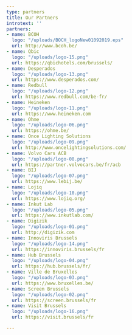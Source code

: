```yaml
---
type: partners
title: Our Partners
introtext: ''
partners:
- name: BCOH
  logo: "/uploads/BOCH_logoNew01092019.eps"
  url: http://www.bcoh.be/
- name: Qbic
  logo: "/uploads/logo-15.png"
  url: https://qbichotels.com/brussels/
- name: Desperados
  logo: "/uploads/logo-13.png"
  url: https://www.desperados.com/
- name: Redbull
  logo: "/uploads/logo-12.png"
  url: https://www.redbull.com/be-fr/
- name: Heineken
  logo: "/uploads/logo-11.png"
  url: https://www.heineken.com
- name: Ohme
  logo: "/uploads/logo-06.png"
  url: https://ohme.be/
- name: Once Lighting Solutions
  logo: "/uploads/logo-09.png"
  url: http://www.oncelightingsolutions.com/
- name: Volvo Cars ACB
  logo: "/uploads/logo-08.png"
  url: https://partner.volvocars.be/fr/acb
- name: BIJ
  logo: "/uploads/logo-07.png"
  url: https://www.lebij.be/
- name: Lojiq
  logo: "/uploads/logo-10.png"
  url: https://www.lojiq.org/
- name: Inkut Lab
  logo: "/uploads/logo-05.png"
  url: https://www.inkutlab.com/
- name: Digizik
  logo: "/uploads/logo-01.png"
  url: http://digizik.com
- name: Innoviris Brussels
  logo: "/uploads/logo-14.png"
  url: https://innoviris.brussels/fr
- name: Hub Brussels
  logo: "/uploads/logo-04.png"
  url: https://hub.brussels/fr/
- name: Ville de Bruxelles
  logo: "/uploads/logo-03.png"
  url: https://www.bruxelles.be/
- name: Screen Brussels
  logo: "/uploads/logo-02.png"
  url: https://screen.brussels/fr
- name: Visit Brussels
  logo: "/uploads/logo-16.png"
  url: https://visit.brussels/fr

---
```

